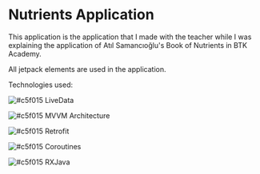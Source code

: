 # Nutrients Application

This application is the application that I made with the teacher while I was explaining the application of Atıl Samancıoğlu's Book of Nutrients in BTK Academy. 

All jetpack elements are used in the application.

Technologies used:

![#c5f015](https://via.placeholder.com/15/c5f015/000000?text=+) LiveData 

![#c5f015](https://via.placeholder.com/15/c5f015/000000?text=+) MVVM Architecture

![#c5f015](https://via.placeholder.com/15/c5f015/000000?text=+) Retrofit

![#c5f015](https://via.placeholder.com/15/c5f015/000000?text=+) Coroutines

![#c5f015](https://via.placeholder.com/15/c5f015/000000?text=+) RXJava


